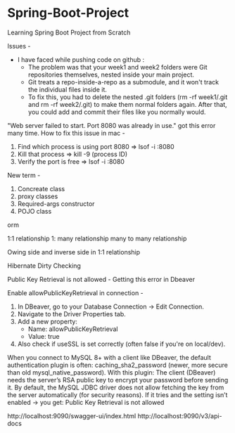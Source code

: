 # Spring-Boot-Project
Learning Spring Boot Project from Scratch 





Issues - 
- I have faced while pushing code on github :
   * The problem was that your week1 and week2 folders were Git repositories themselves, nested inside your main project.
   * Git treats a repo-inside-a-repo as a submodule, and it won't track the individual files inside it.
   * To fix this, you had to delete the nested .git folders (rm -rf week1/.git and rm -rf week2/.git) to make them normal folders again. After that, you could add and commit their files like you normally would.


"Web server failed to start. Port 8080 was already in use." got this error many time. 
How to fix this issue in mac - 
1. Find which process is using port 8080 => lsof -i :8080
2. Kill that process => kill -9 <PID> (process ID)
3. Verify the port is free => lsof -i :8080 
 

New term - 
1. Concreate class
2. proxy classes
3. Required-args constructor
4. POJO class


orm

1:1 relationship
1: many relationship
many to many relationship


Owing side and inverse side in 1:1 relationship

Hibernate Dirty Checking

Public Key Retrieval is not allowed - Getting this error in Dbeaver

Enable allowPublicKeyRetrieval in connection -
1. In DBeaver, go to your Database Connection → Edit Connection.
2. Navigate to the Driver Properties tab.
3. Add a new property:
   - Name: allowPublicKeyRetrieval
   - Value: true
4. Also check if useSSL is set correctly (often false if you're on local/dev).

When you connect to MySQL 8+ with a client like DBeaver, the default authentication plugin is often:
caching_sha2_password (newer, more secure than old mysql_native_password). 
With this plugin:
The client (DBeaver) needs the server’s RSA public key to encrypt your password before sending it.
By default, the MySQL JDBC driver does not allow fetching the key from the server automatically (for security reasons).
If it tries and the setting isn’t enabled → you get:
Public Key Retrieval is not allowed


http://localhost:9090/swagger-ui/index.html
http://localhost:9090/v3/api-docs
